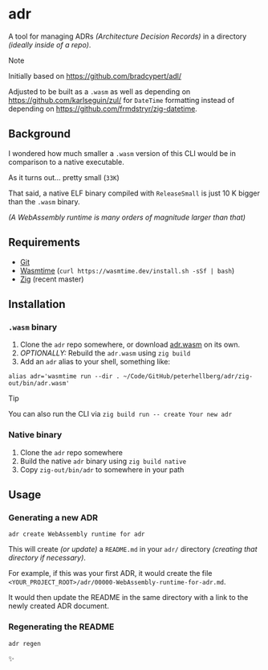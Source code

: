 # adr

A tool for managing ADRs _(Architecture Decision Records)_ in a directory _(ideally inside of a repo)_.

> [!Note]
> Initially based on <https://github.com/bradcypert/adl/>
>
> Adjusted to be built as a `.wasm` as well as depending on <https://github.com/karlseguin/zul/> for `DateTime`
> formatting instead of depending on <https://github.com/frmdstryr/zig-datetime>.

## Background

I wondered how much smaller a `.wasm` version of this CLI would be in comparison to a native executable.

As it turns out… pretty small (`33K`)

That said, a native ELF binary compiled with `ReleaseSmall` is just 10 K bigger than the `.wasm` binary.

_(A WebAssembly runtime is many orders of magnitude larger than that)_

## Requirements

 - [Git](https://git-scm.com/)
 - [Wasmtime](https://wasmtime.dev/) (`curl https://wasmtime.dev/install.sh -sSf | bash`)
 - [Zig](https://ziglang.org/download/#release-master) (recent master)

## Installation

### `.wasm` binary

1. Clone the `adr` repo somewhere, or download [adr.wasm](https://github.com/peterhellberg/adr/raw/refs/heads/main/zig-out/bin/adr.wasm) on its own.
2. *OPTIONALLY:* Rebuild the `adr.wasm` using `zig build`
3. Add an `adr` alias to your shell, something like:
```shell
alias adr='wasmtime run --dir . ~/Code/GitHub/peterhellberg/adr/zig-out/bin/adr.wasm'
```

> [!Tip]
> You can also run the CLI via `zig build run -- create Your new adr`

### Native binary

1. Clone the `adr` repo somewhere
2. Build the native `adr` binary using `zig build native`
3. Copy `zig-out/bin/adr` to somewhere in your path

## Usage

### Generating a new ADR

```
adr create WebAssembly runtime for adr
```

This will create _(or update)_ a `README.md` in your `adr/` directory _(creating that directory if necessary)_.

For example, if this was your first ADR, it would create the file `<YOUR_PROJECT_ROOT>/adr/00000-WebAssembly-runtime-for-adr.md`.

It would then update the README in the same directory with a link to the newly created ADR document.

### Regenerating the README

```sh
adr regen
```

✨
